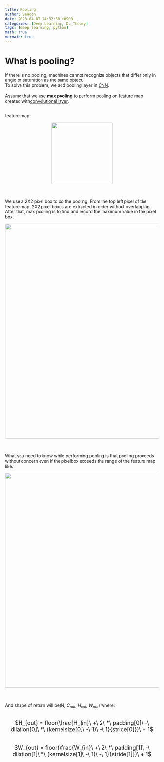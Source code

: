 ```yaml
---
title: Pooling
author: SeHoon
date: 2023-04-07 14:32:30 +0900
categories: [Deep Learning, DL_Theory]
tags: [deep learning, python]
math: true
mermaid: true
---
```


# What is pooling?
If there is no pooling, machines cannot recognize objects that differ only in angle or saturation as the same object.<br>
To solve this problem, we add pooling layer in [CNN](https://csh970605.github.io/posts/CNN/).
<br>
<br>
Assume that we use **max pooling** to perform pooling on feature map created with[convolutional layer](https://csh970605.github.io/posts/Convolution_Operation/).<br>
<br>

feature map:
<center>
<img src="https://user-images.githubusercontent.com/28240052/231751803-60c857ee-9882-4c4b-8495-66584245f3b6.png" width=200>
</center>
<br><br>

We use a 2X2 pixel box to do the pooling. From the top left pixel of the feature map, 2X2 pixel boxes are extracted in order without overlapping.<br>
After that, max pooling is to find and record the maximum value in the pixel box.
<center>
<img src="https://user-images.githubusercontent.com/28240052/231752047-eac867be-2fc8-4e41-ab53-8f28a2606608.png" width=700>
</center>
<br><br>

What you need to know while performing pooling is that pooling proceeds without concern even if the pixelbox exceeds the range of the feature map like:
<center>
<img src="https://user-images.githubusercontent.com/28240052/231752194-67e6f208-83b9-42e9-ad5b-c7d0a9762aff.png" width=700>
</center>
<br><br>

And shape of return will be(N, $C_{out}$, $H_{out}$, $W_{out}$) where:<br>
<br>

<center>
<font size=4>

$H_{out} = floor(\frac{H_{in}\ +\ 2\ *\ padding[0]\ -\ dilation[0]\ *\ (kernelsize[0]\ -\ 1)\ -\ 1}{stride[0]})\ + 1$
<br><br>

$W_{out} = floor(\frac{W_{in}\ +\ 2\ *\ padding[1]\ -\ dilation[1]\ *\ (kernelsize[1]\ -\ 1)\ -\ 1}{stride[1]})\ + 1$
</font>

